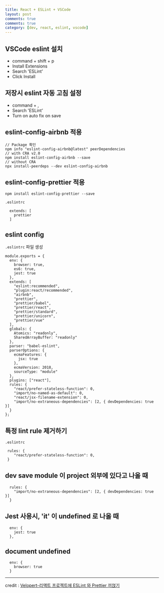 ```yaml
---
title: React + ESLint + VSCode
layout: post
comments: true
comments: true
category: [dev, react, eslint, vscode]
---
```


## VSCode eslint 설치

- command + shift + p
- Install Extensions
- Search 'ESLint'
- Click Install

## 저장시 eslint 자동 고침 설정

- command + ,
- Search 'ESLint'
- Turn on auto fix on save

## eslint-config-airbnb 적용

```
// Package 확인
npm info "eslint-config-airbnb@latest" peerDependencies
// with CRA v2.0
npm install eslint-config-airbnb --save
// without CRA
npx install-peerdeps --dev eslint-config-airbnb
```

## eslint-config-prettier 적용

```
npm install eslint-config-prettier --save
```

`.eslintrc`

```
  extends: [
    prettier
  ]
```

## eslint config

`.eslintrc` 파일 생성

```
module.exports = {
  env: {
    browser: true,
    es6: true,
    jest: true
  },
  extends: [
    "eslint:recommended",
    "plugin:react/recommended",
    "airbnb",
    "prettier",
    "prettier/babel",
    "prettier/react",
    "prettier/standard",
    "prettier/unicorn",
    "prettier/vue"
  ],
  globals: {
    Atomics: "readonly",
    SharedArrayBuffer: "readonly"
  },
  parser: "babel-eslint",
  parserOptions: {
    ecmaFeatures: {
      jsx: true
    },
    ecmaVersion: 2018,
    sourceType: "module"
  },
  plugins: ["react"],
  rules: {
    "react/prefer-stateless-function": 0,
    "import/no-named-as-default": 0,
    "react/jsx-filename-extension": 0,
    "import/no-extraneous-dependencies": [2, { devDependencies: true }]
  }
};

```

## 특정 lint rule 제거하기

`.eslintrc`

```
 rules: {
    "react/prefer-stateless-function": 0,
 }
```

## dev save module 이 project 외부에 있다고 나올 때

```
  rules: {
    "import/no-extraneous-dependencies": [2, { devDependencies: true }]
  }
```

## Jest 사용시, 'it' 이 undefined 로 나올 때

```
  env: {
    jest: true
  },
```

## document undefined

```
  env: {
    browser: true
  }
```

---

credit : [Velopert-리액트 프로젝트에 ESLint 와 Prettier 끼얹기](https://velog.io/@velopert/eslint-and-prettier-in-react)
